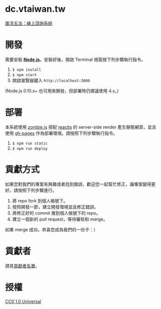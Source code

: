 # dc.vtaiwan.tw

[匯流五法：線上諮詢系統](SUMMARY.md)

# 開發

需要安裝 [__Node.js__](https://nodejs.org/)。安裝好後，開啟 Terminal 視窗按下列步驟執行指令。

1. `$ npm install`
2. `$ npm start`
3. 開啟瀏覽器鍵入 `http://localhost:3000`

(Node.js 0.10.x+ 也可用來開發，但部署時仍建議使用 4.x。)

# 部署

本系統使用 [zombie.js](http://zombie.js.org/) 搭配 [reactjs](https://facebook.github.io/react/) 的 server-side render 產生靜態網頁，並且使用 [gh-pages](https://pages.github.com/) 作為部署環境。請按照下列步驟執行指令。

1. `$ npm run static`
2. `$ npm run deploy`

# 貢獻方式

如果您對我們的專案有興趣或者找到錯誤，歡迎您一起幫忙修正，讓專案變得更好。請按照下列步驟進行。

1. 將 repo fork 到個人帳號下。
2. 按照開發一節，建立開發環境並且修正錯誤。
3. 將修正好的 commit 推到個人帳號下的 repo。
4. 建立一個新的 pull request，等待審核和 merge。

如果 merge 成功，恭喜您成為我們的一份子：）

# 貢獻者

請見[貢獻者名單](https://github.com/g0v/dc.vtaiwan.tw/graphs/contributors)。

# 授權

[CC0 1.0 Universal](LICENSE)
